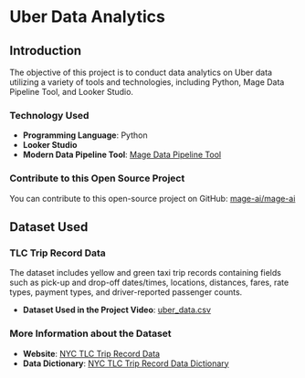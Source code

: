 # Uber Data Analytics

## Introduction

The objective of this project is to conduct data analytics on Uber data utilizing a variety of tools and technologies, including Python, Mage Data Pipeline Tool, and Looker Studio.


### Technology Used
- **Programming Language**: Python
- **Looker Studio**
- **Modern Data Pipeline Tool**: [Mage Data Pipeline Tool](https://www.mage.ai/)

### Contribute to this Open Source Project
You can contribute to this open-source project on GitHub: [mage-ai/mage-ai](https://github.com/mage-ai/mage-ai)

## Dataset Used

### TLC Trip Record Data
The dataset includes yellow and green taxi trip records containing fields such as pick-up and drop-off dates/times, locations, distances, fares, rate types, payment types, and driver-reported passenger counts.

- **Dataset Used in the Project Video**: [uber_data.csv](https://github.com/darshilparmar/uber-etl-pipeline-data-engineering-project/blob/main/data/uber_data.csv)

### More Information about the Dataset
- **Website**: [NYC TLC Trip Record Data](https://www.nyc.gov/site/tlc/about/tlc-trip-record-data.page)
- **Data Dictionary**: [NYC TLC Trip Record Data Dictionary](https://www.nyc.gov/assets/tlc/downloads/pdf/data_dictionary_trip_records_yellow.pdf)

